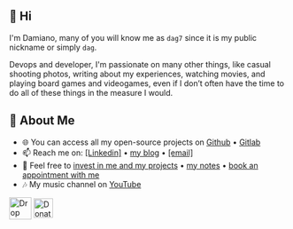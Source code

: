 
<!--
Here are some ideas to get you started:

- 🔭 I’m currently working on ...
- 🌱 I’m currently learning ...
- 👯 I’m looking to collaborate on ...
- 🤔 I’m looking for help with ...
- 💬 Ask me about ...
- 📫 How to reach me: ...
- 😄 Pronouns: ...
- ⚡ Fun fact: ...
-->

## 👋 Hi
I'm Damiano, many of you will know me as `dag7` since it is my public nickname or simply `dag`.

Devops and developer, I'm passionate on many other things, like casual shooting photos, writing about my experiences, watching movies, and playing board games and videogames, even if I don’t often have the time to do all of these things in the measure I would.

## :book: About Me
- 🌐 You can access all my open-source projects on [Github](https://github.com/dag7dev/) • [Gitlab](https://gitlab.com/dag7)
- 📫 Reach me on: [[Linkedin]](https://linkedin.com/in/dgualandri/) • [my blog](https://dag7.it) • [[email]](mailto:dag7@protonmail.com)
- 👯 Feel free to [invest in me and my projects](https://paypal.me/therealdag7) • [my notes](https://dag7.it/appunti) • [book an appointment with me](https://www.youtube.com/watch?v=dQw4w9WgXcQ)
- 🎶 My music channel on [YouTube](https://www.youtube.com/@dag7music)

[<img src="https://raw.githubusercontent.com/FortAwesome/Font-Awesome/master/svgs/solid/envelope-square.svg" height="40em" align="center" alt="Drop him an email" title="Drop him an email"/>](mailto:dag7@protonmail.com)
[<img src="https://user-images.githubusercontent.com/44711271/150005890-685145f8-1f4e-4cda-9950-4f87437fce5d.png" height="35em" align="center" alt="Donate" title="Donate!"/>](https://paypal.me/therealdag7)
